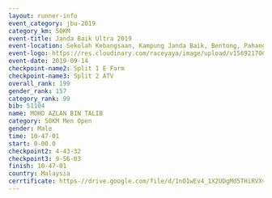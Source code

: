 ```yaml
---
layout: runner-info 
event_category: jbu-2019 
category_km: 50KM 
event-title: Janda Baik Ultra 2019  
event-location: Sekolah Kebangsaan, Kampung Janda Baik, Bentong, Pahang, Malaysia 
event-logo: https://res.cloudinary.com/raceyaya/image/upload/v1569217009/logo/janda-baik_vch1pc.jpg 
event-date: 2019-09-14 
checkpoint-name2: Split 1 E Farm 
checkpoint-name3: Split 2 ATV 
overall_rank: 199
gender_rank: 157
category_rank: 99
bib: 51104
name: MOHD AZLAN BIN TALIB
category: 50KM Men Open
gender: Male
time: 10-47-01
start: 0-00.0
checkpoint2: 4-43-32
checkpoint3: 9-56-03
finish: 10-47-01
country: Malaysia
cerrtificate: https-//drive.google.com/file/d/1nO1wEv4_1X2UDgMd5THiRVXvNLHwhDHD/view?usp=sharing
---
```

